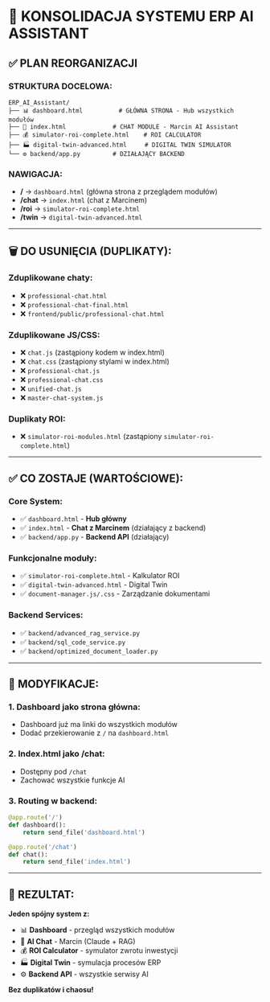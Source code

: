 # 🎯 KONSOLIDACJA SYSTEMU ERP AI ASSISTANT

## ✅ **PLAN REORGANIZACJI**

### **STRUKTURA DOCELOWA:**

```
ERP_AI_Assistant/
├── 📊 dashboard.html          # GŁÓWNA STRONA - Hub wszystkich modułów
├── 💬 index.html             # CHAT MODULE - Marcin AI Assistant  
├── 💰 simulator-roi-complete.html    # ROI CALCULATOR
├── 🏭 digital-twin-advanced.html     # DIGITAL TWIN SIMULATOR
└── ⚙️ backend/app.py         # DZIAŁAJĄCY BACKEND
```

### **NAWIGACJA:**
- **/** → `dashboard.html` (główna strona z przeglądem modułów)
- **/chat** → `index.html` (chat z Marcinem)
- **/roi** → `simulator-roi-complete.html` 
- **/twin** → `digital-twin-advanced.html`

---

## 🗑️ **DO USUNIĘCIA (DUPLIKATY):**

### **Zduplikowane chaty:**
- ❌ `professional-chat.html`
- ❌ `professional-chat-final.html` 
- ❌ `frontend/public/professional-chat.html`

### **Zduplikowane JS/CSS:**
- ❌ `chat.js` (zastąpiony kodem w index.html)
- ❌ `chat.css` (zastąpiony stylami w index.html)
- ❌ `professional-chat.js`
- ❌ `professional-chat.css`
- ❌ `unified-chat.js`
- ❌ `master-chat-system.js`

### **Duplikaty ROI:**
- ❌ `simulator-roi-modules.html` (zastąpiony `simulator-roi-complete.html`)

---

## ✅ **CO ZOSTAJE (WARTOŚCIOWE):**

### **Core System:**
- ✅ `dashboard.html` - **Hub główny**
- ✅ `index.html` - **Chat z Marcinem** (działający z backend)
- ✅ `backend/app.py` - **Backend API** (działający)

### **Funkcjonalne moduły:**
- ✅ `simulator-roi-complete.html` - Kalkulator ROI
- ✅ `digital-twin-advanced.html` - Digital Twin
- ✅ `document-manager.js/.css` - Zarządzanie dokumentami

### **Backend Services:**
- ✅ `backend/advanced_rag_service.py`
- ✅ `backend/sql_code_service.py` 
- ✅ `backend/optimized_document_loader.py`

---

## 🔧 **MODYFIKACJE:**

### **1. Dashboard jako strona główna:**
- Dashboard już ma linki do wszystkich modułów
- Dodać przekierowanie z `/` na `dashboard.html`

### **2. Index.html jako /chat:**
- Dostępny pod `/chat` 
- Zachować wszystkie funkcje AI

### **3. Routing w backend:**
```python
@app.route('/')
def dashboard():
    return send_file('dashboard.html')

@app.route('/chat')  
def chat():
    return send_file('index.html')
```

---

## 🎯 **REZULTAT:**

**Jeden spójny system z:**
- 📊 **Dashboard** - przegląd wszystkich modułów
- 💬 **AI Chat** - Marcin (Claude + RAG)  
- 💰 **ROI Calculator** - symulator zwrotu inwestycji
- 🏭 **Digital Twin** - symulacja procesów ERP
- ⚙️ **Backend API** - wszystkie serwisy AI

**Bez duplikatów i chaosu!**
